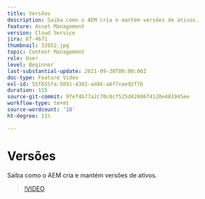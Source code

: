 ```yaml
---
title: Versões
description: Saiba como o AEM cria e mantém versões de ativos.
feature: Asset Management
version: Cloud Service
jira: KT-4671
thumbnail: 32052.jpg
topic: Content Management
role: User
level: Beginner
last-substantial-update: 2021-09-30T00:00:00Z
doc-type: Feature Video
exl-id: 55f655fa-5091-4382-ad46-a6f7cee92f76
duration: 115
source-git-commit: 9fef4b77a2c70c8cf525d42686f4120e481945ee
workflow-type: tm+mt
source-wordcount: '18'
ht-degree: 11%

---
```


# Versões

Saiba como o AEM cria e mantém versões de ativos.

>[!VIDEO](https://video.tv.adobe.com/v/32052?quality=12&learn=on)
